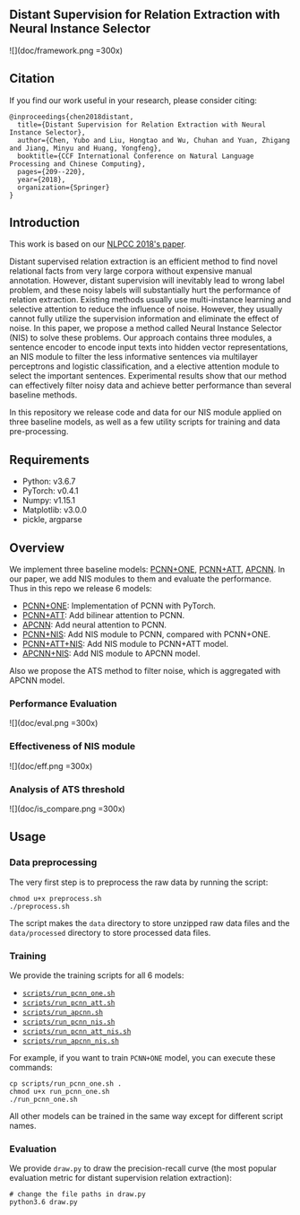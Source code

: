 ## Distant Supervision for Relation Extraction with Neural Instance Selector

![](doc/framework.png =300x)

## Citation

If you find our work useful in your research, please consider citing:

```
@inproceedings{chen2018distant,
  title={Distant Supervision for Relation Extraction with Neural Instance Selector},
  author={Chen, Yubo and Liu, Hongtao and Wu, Chuhan and Yuan, Zhigang and Jiang, Minyu and Huang, Yongfeng},
  booktitle={CCF International Conference on Natural Language Processing and Chinese Computing},
  pages={209--220},
  year={2018},
  organization={Springer}
}
```

## Introduction

This work is based on our [NLPCC 2018's paper](http://tcci.ccf.org.cn/conference/2018/papers/129.pdf). 

Distant supervised relation extraction is an efficient method to find novel relational facts from very large corpora without expensive manual annotation. However, distant supervision will inevitably lead to wrong label problem, and these noisy labels will substantially hurt the performance of relation extraction. Existing methods usually use multi-instance learning and selective attention to reduce the influence of noise. However, they usually cannot fully utilize the supervision information and eliminate the effect of noise. In this paper, we propose a method called Neural Instance Selector (NIS) to solve these problems. Our approach contains three modules, a sentence encoder to encode input texts into hidden vector representations, an NIS module to filter the less informative sentences via multilayer perceptrons and logistic classification, and a  elective attention module to select the important sentences. Experimental results show that our method can effectively filter noisy data and achieve better performance than several baseline methods.

In this repository we release code and data for our NIS module applied on three baseline models, as well as a few utility scripts for training and data pre-processing.

## Requirements

- Python: v3.6.7
- PyTorch: v0.4.1
- Numpy: v1.15.1
- Matplotlib: v3.0.0
- pickle, argparse

## Overview

We implement three baseline models: [PCNN+ONE](http://www.emnlp2015.org/proceedings/EMNLP/pdf/EMNLP203.pdf), [PCNN+ATT](http://www.aclweb.org/anthology/P16-1200), [APCNN](https://aaai.org/ocs/index.php/AAAI/AAAI17/paper/download/14491/14078). In our paper, we add NIS modules to them and evaluate the performance. Thus in this repo we release 6 models:

- [PCNN+ONE](models/pcnn_one.py): Implementation of PCNN with PyTorch.
- [PCNN+ATT](models/pcnn_att.py): Add bilinear attention to PCNN.
- [APCNN](models/apcnn.py): Add neural attention to PCNN.
- [PCNN+NIS](models/pcnn_nis.py): Add NIS module to PCNN, compared with PCNN+ONE.
- [PCNN+ATT+NIS](models/pcnn_att_nis.py): Add NIS module to PCNN+ATT model.
- [APCNN+NIS](models/apcnn_nis.py): Add NIS module to APCNN model.

Also we propose the ATS method to filter noise, which is aggregated with APCNN model.

### Performance Evaluation

![](doc/eval.png =300x)

### Effectiveness of NIS module

![](doc/eff.png =300x)

### Analysis of ATS threshold

![](doc/is_compare.png =300x)

## Usage

### Data preprocessing

The very first step is to preprocess the raw data by running the script:

```
chmod u+x preprocess.sh
./preprocess.sh
```

The script makes the ```data``` directory to store unzipped raw data files and the ```data/processed``` directory to store processed data files.

### Training

We provide the training scripts for all 6 models:
- [`scripts/run_pcnn_one.sh`](scripts/run_pcnn_one.sh)
- [`scripts/run_pcnn_att.sh`](scripts/run_pcnn_att.sh)
- [`scripts/run_apcnn.sh`](scripts/run_apcnn.sh)
- [`scripts/run_pcnn_nis.sh`](scripts/run_pcnn_nis.sh)
- [`scripts/run_pcnn_att_nis.sh`](scripts/run_pcnn_att_nis.sh)
- [`scripts/run_apcnn_nis.sh`](scripts/run_apcnn_nis.sh)

For example, if you want to train `PCNN+ONE` model, you can execute these commands:
```
cp scripts/run_pcnn_one.sh .
chmod u+x run_pcnn_one.sh
./run_pcnn_one.sh
```
All other models can be trained in the same way except for different script names.

### Evaluation

We provide `draw.py` to draw the precision-recall curve (the most popular evaluation metric for distant supervision relation extraction):
```
# change the file paths in draw.py
python3.6 draw.py
```





